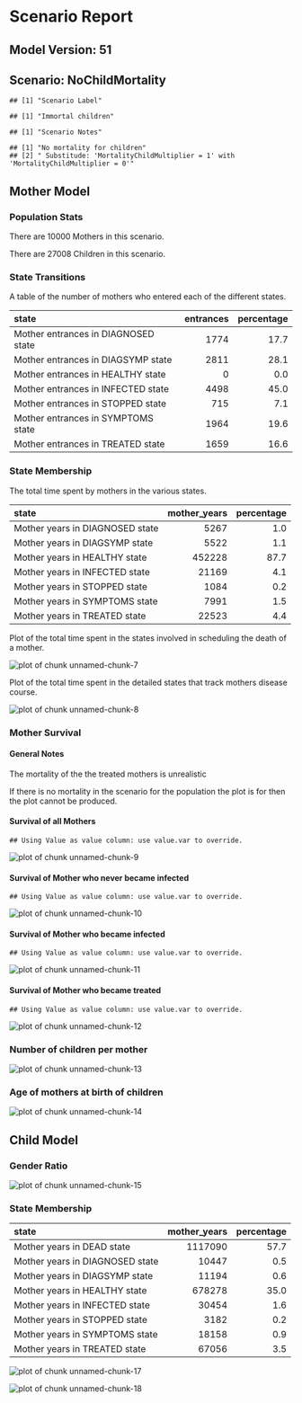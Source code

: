 # Scenario Report




## Model Version: 51
## Scenario: NoChildMortality

```
## [1] "Scenario Label"
```

```
## [1] "Immortal children"
```

```
## [1] "Scenario Notes"
```

```
## [1] "No mortality for children"                                                      
## [2] " Substitude: 'MortalityChildMultiplier = 1' with 'MortalityChildMultiplier = 0'"
```

## Mother Model

### Population Stats


There are 10000 Mothers in this scenario.

There are 27008 Children in this scenario.

### State Transitions

A table of the number of mothers who entered each of the different states.


|state                               | entrances| percentage|
|:-----------------------------------|---------:|----------:|
|Mother entrances in DIAGNOSED state |      1774|       17.7|
|Mother entrances in DIAGSYMP state  |      2811|       28.1|
|Mother entrances in HEALTHY state   |         0|        0.0|
|Mother entrances in INFECTED state  |      4498|       45.0|
|Mother entrances in STOPPED state   |       715|        7.1|
|Mother entrances in SYMPTOMS state  |      1964|       19.6|
|Mother entrances in TREATED state   |      1659|       16.6|

### State Membership

The total time spent by mothers in the various states.


|state                           | mother_years| percentage|
|:-------------------------------|------------:|----------:|
|Mother years in DIAGNOSED state |         5267|        1.0|
|Mother years in DIAGSYMP state  |         5522|        1.1|
|Mother years in HEALTHY state   |       452228|       87.7|
|Mother years in INFECTED state  |        21169|        4.1|
|Mother years in STOPPED state   |         1084|        0.2|
|Mother years in SYMPTOMS state  |         7991|        1.5|
|Mother years in TREATED state   |        22523|        4.4|

Plot of the total time spent in the states involved in scheduling the death of a mother.

![plot of chunk unnamed-chunk-7](figure/NoChildMortality/unnamed-chunk-7.png) 

Plot of the total time spent in the detailed states that track mothers disease course.

![plot of chunk unnamed-chunk-8](figure/NoChildMortality/unnamed-chunk-8.png) 

### Mother Survival

#### General Notes

The mortality of the the treated mothers is unrealistic

If there is no mortality in the scenario for the population the plot is for then the plot cannot be produced.

#### Survival of all Mothers


```
## Using Value as value column: use value.var to override.
```

![plot of chunk unnamed-chunk-9](figure/NoChildMortality/unnamed-chunk-9.png) 

#### Survival of Mother who never became infected


```
## Using Value as value column: use value.var to override.
```

![plot of chunk unnamed-chunk-10](figure/NoChildMortality/unnamed-chunk-10.png) 

#### Survival of Mother who became infected


```
## Using Value as value column: use value.var to override.
```

![plot of chunk unnamed-chunk-11](figure/NoChildMortality/unnamed-chunk-11.png) 

#### Survival of Mother who became treated


```
## Using Value as value column: use value.var to override.
```

![plot of chunk unnamed-chunk-12](figure/NoChildMortality/unnamed-chunk-12.png) 

### Number of children per mother

![plot of chunk unnamed-chunk-13](figure/NoChildMortality/unnamed-chunk-13.png) 

### Age of mothers at birth of children

![plot of chunk unnamed-chunk-14](figure/NoChildMortality/unnamed-chunk-14.png) 

## Child Model

### Gender Ratio

![plot of chunk unnamed-chunk-15](figure/NoChildMortality/unnamed-chunk-15.png) 

### State Membership


|state                           | mother_years| percentage|
|:-------------------------------|------------:|----------:|
|Mother years in DEAD state      |      1117090|       57.7|
|Mother years in DIAGNOSED state |        10447|        0.5|
|Mother years in DIAGSYMP state  |        11194|        0.6|
|Mother years in HEALTHY state   |       678278|       35.0|
|Mother years in INFECTED state  |        30454|        1.6|
|Mother years in STOPPED state   |         3182|        0.2|
|Mother years in SYMPTOMS state  |        18158|        0.9|
|Mother years in TREATED state   |        67056|        3.5|

![plot of chunk unnamed-chunk-17](figure/NoChildMortality/unnamed-chunk-17.png) 

![plot of chunk unnamed-chunk-18](figure/NoChildMortality/unnamed-chunk-18.png) 



